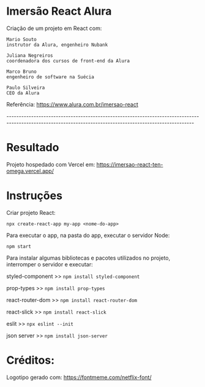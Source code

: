 # Imersão React Alura

Criação de um projeto em React com:

    Mario Souto
    instrutor da Alura, engenheiro Nubank
    
    Juliana Negreiros
    coordenadora dos cursos de front-end da Alura
    
    Marco Bruno
    engenheiro de software na Suécia
    
    Paulo Silveira
    CEO da Alura

Referência: https://www.alura.com.br/imersao-react

*----------------------------------------------------------------------------------------------------------------------------------------------------------*

# Resultado

Projeto hospedado com Vercel em: https://imersao-react-ten-omega.vercel.app/

# Instruções
Criar projeto React:

```npx create-react-app my-app <nome-do-app>```

Para executar o app, na pasta do app, executar o servidor Node:

```npm start```

Para instalar algumas bibliotecas e pacotes utilizados no projeto, interromper o servidor e executar:

styled-component >> `npm install styled-component`

prop-types >> `npm install prop-types`

react-router-dom >> `npm install react-router-dom`

react-slick >> `npm install react-slick`

eslit >> `npx eslint --init`

json server >> `npm install json-server `


# Créditos:

Logotipo gerado com:  https://fontmeme.com/netflix-font/

